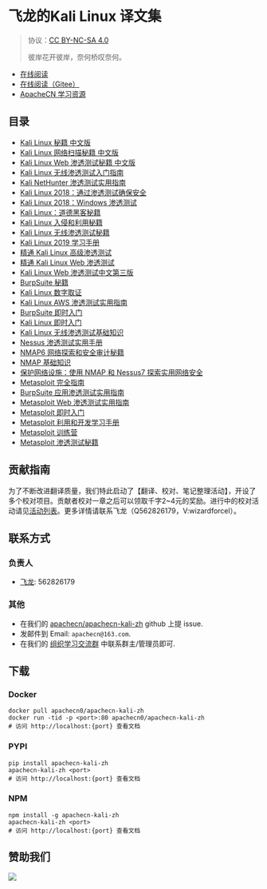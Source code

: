 # 飞龙的Kali Linux 译文集

> 协议：[CC BY-NC-SA 4.0](http://creativecommons.org/licenses/by-nc-sa/4.0/)
> 
> 彼岸花开彼岸，奈何桥叹奈何。

* [在线阅读](https://kali.apachecn.org)
* [在线阅读（Gitee）](https://apachecn.gitee.io/apachecn-kali-zh/)
* [ApacheCN 学习资源](http://docs.apachecn.org/)

## 目录

+   [Kali Linux 秘籍 中文版](docs/kali-linux-cookbook-zh/SUMMARY.md)
+   [Kali Linux 网络扫描秘籍 中文版](docs/kali-linux-network-scanning-cookbook-zh/SUMMARY.md)
+   [Kali Linux Web 渗透测试秘籍 中文版](docs/kali-linux-web-pentest-cookbook-zh/SUMMARY.md)
+   [Kali Linux 无线渗透测试入门指南](docs/kali-linux-wireless-pentest-zh/SUMMARY.md)
+   [Kali NetHunter 渗透测试实用指南](docs/handson-pentest-kali-nethunter/SUMMARY.md)
+   [Kali Linux 2018：通过渗透测试确保安全](docs/kali-linux-2018-assure-sec-pentest/SUMMARY.md)
+   [Kali Linux 2018：Windows 渗透测试](docs/kali-linux-2018-win-pentest/SUMMARY.md)
+   [Kali Linux：道德黑客秘籍](docs/kali-linux-ethical-hacker-cb/SUMMARY.md)
+   [Kali Linux 入侵和利用秘籍](docs/kali-linux-intru-exp-cb/SUMMARY.md)
+   [Kali Linux 无线渗透测试秘籍](docs/kali-linux-wless-pentest-cb/SUMMARY.md)
+   [Kali Linux 2019 学习手册](docs/learn-kali-linux-2019/SUMMARY.md)
+   [精通 Kali Linux 高级渗透测试](docs/master-kali-linux-adv-pentest/SUMMARY.md)
+   [精通 Kali Linux Web 渗透测试](docs/master-kali-linux-web-pentest/SUMMARY.md)
+   [Kali Linux Web 渗透测试中文第三版](docs/web-pentest-kali-linux-3e/SUMMARY.md)
+   [BurpSuite 秘籍](docs/burpsuite-cb/SUMMARY.md)
+   [Kali Linux 数字取证](docs/digifore-kali/SUMMARY.md)
+   [Kali Linux AWS 渗透测试实用指南](docs/handson-aws-pentest-kali/SUMMARY.md)
+   [BurpSuite 即时入门](docs/ins-burpsuite-start/SUMMARY.md)
+   [Kali Linux 即时入门](docs/ins-kali/SUMMARY.md)
+   [Kali Linux 无线渗透测试基础知识](docs/kali-wless-pentest-essense/SUMMARY.md)
+   [Nessus 渗透测试实用手册](docs/learn-nessus-pentest/SUMMARY.md)
+   [NMAP6 网络探索和安全审计秘籍](docs/nmap-essense/SUMMARY.md)
+   [NMAP 基础知识](docs/nmap6-net-exp-sec-audit-cb/SUMMARY.md)
+   [保护网络设施：使用 NMAP 和 Nessus7 探索实用网络安全](docs/sec-net-infra/SUMMARY.md)
+   [Metasploit 完全指南](docs/comp-metasploit-guide/SUMMARY.md)
+   [BurpSuite 应用渗透测试实用指南](docs/handson-app-pentest-burpsuite/SUMMARY.md)
+   [Metasploit Web 渗透测试实用指南](docs/handson-web-pentest-metasploit/SUMMARY.md)
+   [Metasploit 即时入门](docs/ins-metasploit-start/SUMMARY.md)
+   [Metasploit 利用和开发学习手册](docs/learn-metasploit-exp-dev/SUMMARY.md)
+   [Metasploit 训练营](docs/metasploit-bc/SUMMARY.md)
+   [Metasploit 渗透测试秘籍](docs/metasploit-pentest-cb/SUMMARY.md)

## 贡献指南

为了不断改进翻译质量，我们特此启动了【翻译、校对、笔记整理活动】，开设了多个校对项目。贡献者校对一章之后可以领取千字2\~4元的奖励。进行中的校对活动请见[活动列表](https://home.apachecn.org/#/docs/activity/docs-activity)。更多详情请联系飞龙（Q562826179，V:wizardforcel）。

## 联系方式

### 负责人

* [飞龙](https://github.com/wizardforcel): 562826179

### 其他

*   在我们的 [apachecn/apachecn-kali-zh](https://github.com/apachecn/apachecn-kali-zh) github 上提 issue.
*   发邮件到 Email: `apachecn@163.com`.
*   在我们的 [组织学习交流群](http://www.apachecn.org/organization/348.html) 中联系群主/管理员即可.

## 下载

### Docker

```
docker pull apachecn0/apachecn-kali-zh
docker run -tid -p <port>:80 apachecn0/apachecn-kali-zh
# 访问 http://localhost:{port} 查看文档
```

### PYPI

```
pip install apachecn-kali-zh
apachecn-kali-zh <port>
# 访问 http://localhost:{port} 查看文档
```

### NPM

```
npm install -g apachecn-kali-zh
apachecn-kali-zh <port>
# 访问 http://localhost:{port} 查看文档
```

## 赞助我们

![](http://data.apachecn.org/img/about/donate.jpg)
